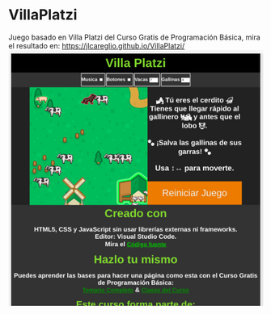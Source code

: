 # VillaPlatzi
Juego basado en Villa Platzi del Curso Gratis de Programación Básica, mira el resultado en: https://jlcareglio.github.io/VillaPlatzi/
![VillaPlatzi_CapturaDePantalla](https://github.com/JLCareglio/VillaPlatzi/raw/master/otros/VillaPlatzi_CapturaDePantalla.jpg)

